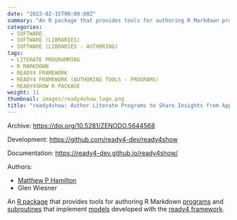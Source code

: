 ```yaml
---
date: "2022-02-15T00:00:00Z"
summary: "An R package that provides tools for authoring R Markdown programs and subroutines that implement or report mental helath modelling analysis developed with ready4 framework tools..."
categories:
 - SOFTWARE
 - SOFTWARE (LIBRARIES)
 - SOFTWARE (LIBRARIES - AUTHORING)
tags:
 - LITERATE PROGRAMMING
 - R MARKDOWN
 - READY4 FRAMEWORK
 - READY4 FRAMEWORK (AUTHORING TOOLS - PROGRAMS)
 - READY4SHOW R PACKAGE
weight: 11
thumbnail: images/ready4show_logo.png
title: "ready4show: Author Literate Programs to Share Insights from Applying the Ready4 Framework"
---
```


Archive: https://doi.org/10.5281/ZENODO.5644568

Development: https://github.com/ready4-dev/ready4show

Documentation: https://ready4-dev.github.io/ready4show/

Authors:
 - [Matthew P Hamilton](https://mph-economist.netlify.app/)
 - Glen Wiesner

An [R package](../) that provides tools for authoring R Markdown [programs](../../programs) and [subroutines](../../subroutines) that implement [models](../../../../models) developed with the [ready4 framework](../../../../framework).

